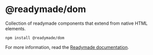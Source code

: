 # @readymade/dom

Collection of readymade components that extend from native HTML elements.

```
npm install @readymade/dom
```

For more information, read the [Readymade documentation](https://readymade-ui.github.io).
